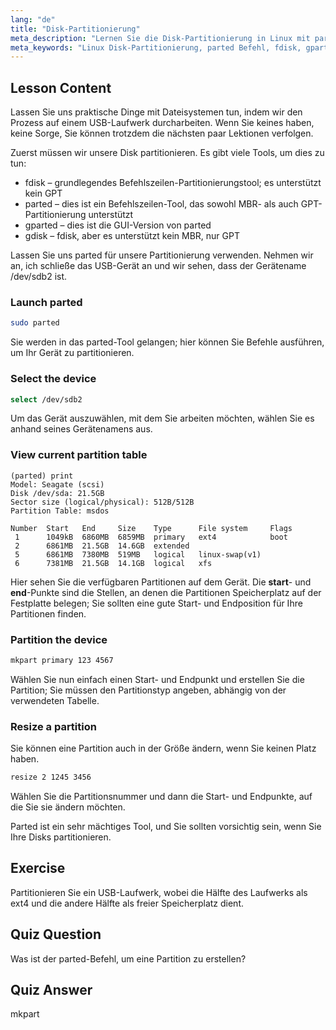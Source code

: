 ```yaml
---
lang: "de"
title: "Disk-Partitionierung"
meta_description: "Lernen Sie die Disk-Partitionierung in Linux mit parted. Verstehen Sie, wie man Disks partitioniert, auswählt, anzeigt und in der Größe ändert. Beginnen Sie mit diesem anfängerfreundlichen Leitfaden!"
meta_keywords: "Linux Disk-Partitionierung, parted Befehl, fdisk, gparted, Linux Tutorial, Linux für Anfänger, Disk-Management, Linux Leitfaden"
---
```


## Lesson Content

Lassen Sie uns praktische Dinge mit Dateisystemen tun, indem wir den Prozess auf einem USB-Laufwerk durcharbeiten. Wenn Sie keines haben, keine Sorge, Sie können trotzdem die nächsten paar Lektionen verfolgen.

Zuerst müssen wir unsere Disk partitionieren. Es gibt viele Tools, um dies zu tun:

- fdisk – grundlegendes Befehlszeilen-Partitionierungstool; es unterstützt kein GPT
- parted – dies ist ein Befehlszeilen-Tool, das sowohl MBR- als auch GPT-Partitionierung unterstützt
- gparted – dies ist die GUI-Version von parted
- gdisk – fdisk, aber es unterstützt kein MBR, nur GPT

Lassen Sie uns parted für unsere Partitionierung verwenden. Nehmen wir an, ich schließe das USB-Gerät an und wir sehen, dass der Gerätename /dev/sdb2 ist.

### Launch parted

```bash
sudo parted
```

Sie werden in das parted-Tool gelangen; hier können Sie Befehle ausführen, um Ihr Gerät zu partitionieren.

### Select the device

```bash
select /dev/sdb2
```

Um das Gerät auszuwählen, mit dem Sie arbeiten möchten, wählen Sie es anhand seines Gerätenamens aus.

### View current partition table

```plaintext
(parted) print
Model: Seagate (scsi)
Disk /dev/sda: 21.5GB
Sector size (logical/physical): 512B/512B
Partition Table: msdos

Number  Start   End     Size    Type      File system     Flags
 1      1049kB  6860MB  6859MB  primary   ext4            boot
 2      6861MB  21.5GB  14.6GB  extended
 5      6861MB  7380MB  519MB   logical   linux-swap(v1)
 6      7381MB  21.5GB  14.1GB  logical   xfs
```

Hier sehen Sie die verfügbaren Partitionen auf dem Gerät. Die **start**- und **end**-Punkte sind die Stellen, an denen die Partitionen Speicherplatz auf der Festplatte belegen; Sie sollten eine gute Start- und Endposition für Ihre Partitionen finden.

### Partition the device

```bash
mkpart primary 123 4567
```

Wählen Sie nun einfach einen Start- und Endpunkt und erstellen Sie die Partition; Sie müssen den Partitionstyp angeben, abhängig von der verwendeten Tabelle.

### Resize a partition

Sie können eine Partition auch in der Größe ändern, wenn Sie keinen Platz haben.

```bash
resize 2 1245 3456
```

Wählen Sie die Partitionsnummer und dann die Start- und Endpunkte, auf die Sie sie ändern möchten.

Parted ist ein sehr mächtiges Tool, und Sie sollten vorsichtig sein, wenn Sie Ihre Disks partitionieren.

## Exercise

Partitionieren Sie ein USB-Laufwerk, wobei die Hälfte des Laufwerks als ext4 und die andere Hälfte als freier Speicherplatz dient.

## Quiz Question

Was ist der parted-Befehl, um eine Partition zu erstellen?

## Quiz Answer

mkpart
